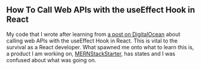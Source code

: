 
## How To Call Web APIs with the useEffect Hook in React
My code that I wrote after learning from [a post on DigitalOcean](https://www.digitalocean.com/community/tutorials/how-to-call-web-apis-with-the-useeffect-hook-in-react) about calling web APIs with the useEffect Hook in React. This is vital to the survival as a React developer. What spawned me onto what to learn this is, a product I am working on, [MERNStackStarter](https://github.com/serafirim/MERNStackStarter), has states and I was confused about what was going on.